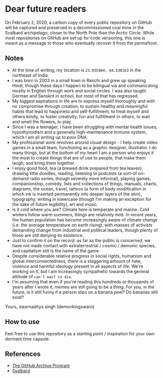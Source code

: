 # Dear future readers

On February 2, 2020, a carbon copy of every public repository on GitHub will be captured and preserved in a decommissioned coal mine in the Svalbard archipelago, closer to the North Pole than the Arctic Circle. While most repositories on GitHub are set up for code versioning, this one is meant as a message to those who eventually recover it from the permafrost.

## Notes

* At the time of writing, my location is `23.035904, 84.538163` in the northeast of India.
* I was born in 2003 in a small town in Ranchi and grew up speaking Hindi, though these days I happen to be bilingual via and communicating mostly in English through work and social circles. I was also taught German and Sanskrit in school, but most of that has regressed.
* My biggest aspirations in life are to express myself thoroughly and with no compromise through creation, to sustain healthy and meaningful habits that lead to happiness and self-fulfillment, to treat myself and others kindly, to foster creativity, fun and fulfillment in others, to wait and smell the flowers, to play.
* Since I was a teenager, I have been struggling with mental health issues, hypothyroidism and a generally high-maintenance immune system, which I am all writing up to poor DNA.
* My professional work revolves around visual design - I help create video games in a small team, functioning as a graphic designer, illustrator. I do many things, but at the bottom of my heart I am a person who enjoys it the most to create things that are of use to people, that make them laugh, and bring them together.
* I enjoy good food, tea (a brewed drink prepared from  tea leaves), drawing little doodles, reading, listening to podcasts (a sort-of on-demand radio series, though severely more informal), playing games, companionship, comedy, lists and collections of things, manuals, charts, diagrams, the ocean, travel, tattoos (a form of body modification in which ink is inserted permanently into deeper layers of the skin), typography, writing in lowercase (though I'm making an exception for the sake of future legibility), art and music.
* Is it cold where you are? Climate here is temperate and marine. Cold winters follow warm summers, things are relatively mild. In recent years, the human population has become increasingly aware of climate change (i.e. the average temperature on earth rising), with masses of activists demanding change from industrial and political leaders, though plenty of those are still denying its existence.
* Just to confirm it on the record: as far as the public is concerned, we have not made contact with extraterrestrial / cosmic / demonic species, and capitalism still is the name of the game.
* Despite considerable relative progress in social rights, humanism and global interconnectedness, there is a staggering amount of hate, violence and harmful ideology present in all aspects of life. We're working on it, but I am increasingly sympathetic towards the general attitude of `can't wait to die`.
* I'm assuming that even if you're reading this hundreds or thousands of years after I wrote it, memes are still going to be a thing. For you, in the future, is it still funny if a person slips on a banana peel? Do bananas still exist?

Yours,
swarnaditya singh (demonkingswarn)

## How to use

Feel free to use this repository as a starting point / inspiration for your own dormant time capsule.

## References

* [The GitHub Archive Program](https://archiveprogram.github.com/)
* [Svalbard](https://en.wikipedia.org/wiki/Svalbard)
